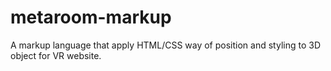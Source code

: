 # metaroom-markup
A markup language that apply HTML/CSS way of position and styling to 3D object for VR website.
